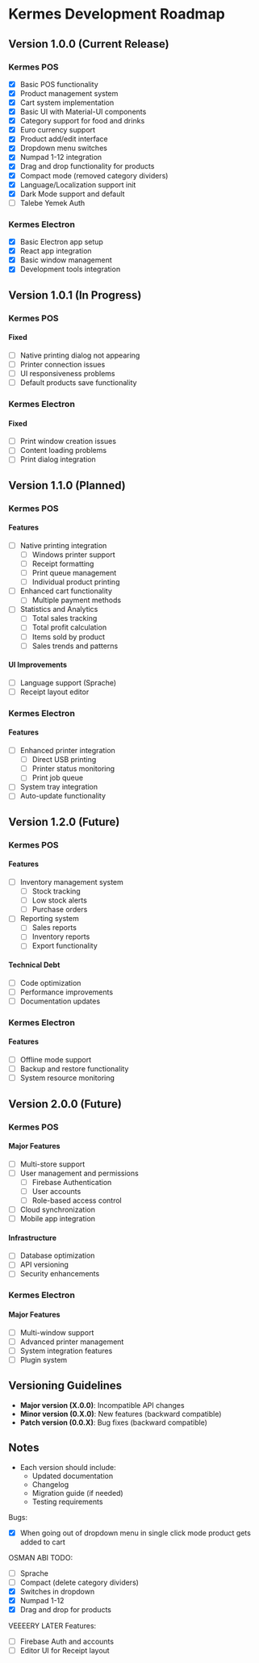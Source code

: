 # Kermes Development Roadmap

## Version 1.0.0 (Current Release)
### Kermes POS
- [x] Basic POS functionality
- [x] Product management system
- [x] Cart system implementation
- [x] Basic UI with Material-UI components
- [x] Category support for food and drinks
- [x] Euro currency support
- [x] Product add/edit interface
- [x] Dropdown menu switches
- [x] Numpad 1-12 integration
- [x] Drag and drop functionality for products
- [x] Compact mode (removed category dividers)
- [x] Language/Localization support init
- [x] Dark Mode support and default
- [ ] Talebe Yemek Auth

### Kermes Electron
- [x] Basic Electron app setup
- [x] React app integration
- [x] Basic window management
- [x] Development tools integration

## Version 1.0.1 (In Progress)
### Kermes POS
#### Fixed
- [ ] Native printing dialog not appearing
- [ ] Printer connection issues
- [ ] UI responsiveness problems
- [ ] Default products save functionality

### Kermes Electron
#### Fixed
- [ ] Print window creation issues
- [ ] Content loading problems
- [ ] Print dialog integration

## Version 1.1.0 (Planned)
### Kermes POS
#### Features
- [ ] Native printing integration
  - [ ] Windows printer support
  - [ ] Receipt formatting
  - [ ] Print queue management
  - [ ] Individual product printing
- [ ] Enhanced cart functionality
  - [ ] Multiple payment methods
- [ ] Statistics and Analytics
  - [ ] Total sales tracking
  - [ ] Total profit calculation
  - [ ] Items sold by product
  - [ ] Sales trends and patterns

#### UI Improvements
- [ ] Language support (Sprache)
- [ ] Receipt layout editor

### Kermes Electron
#### Features
- [ ] Enhanced printer integration
  - [ ] Direct USB printing
  - [ ] Printer status monitoring
  - [ ] Print job queue
- [ ] System tray integration
- [ ] Auto-update functionality

## Version 1.2.0 (Future)
### Kermes POS
#### Features
- [ ] Inventory management system
  - [ ] Stock tracking
  - [ ] Low stock alerts
  - [ ] Purchase orders
- [ ] Reporting system
  - [ ] Sales reports
  - [ ] Inventory reports
  - [ ] Export functionality

#### Technical Debt
- [ ] Code optimization
- [ ] Performance improvements
- [ ] Documentation updates

### Kermes Electron
#### Features
- [ ] Offline mode support
- [ ] Backup and restore functionality
- [ ] System resource monitoring

## Version 2.0.0 (Future)
### Kermes POS
#### Major Features
- [ ] Multi-store support
- [ ] User management and permissions
  - [ ] Firebase Authentication
  - [ ] User accounts
  - [ ] Role-based access control
- [ ] Cloud synchronization
- [ ] Mobile app integration

#### Infrastructure
- [ ] Database optimization
- [ ] API versioning
- [ ] Security enhancements

### Kermes Electron
#### Major Features
- [ ] Multi-window support
- [ ] Advanced printer management
- [ ] System integration features
- [ ] Plugin system

## Versioning Guidelines
- **Major version (X.0.0)**: Incompatible API changes
- **Minor version (0.X.0)**: New features (backward compatible)
- **Patch version (0.0.X)**: Bug fixes (backward compatible)

## Notes
- Each version should include:
  - Updated documentation
  - Changelog
  - Migration guide (if needed)
  - Testing requirements


Bugs:

- [x] When going out of dropdown menu in single click mode product gets added to cart


OSMAN ABI TODO:

- [ ] Sprache
- [ ] Compact (delete category dividers)
- [x] Switches in dropdown
- [x] Numpad 1-12
- [x] Drag and drop for products

VEEEERY LATER Features:

- [ ] Firebase Auth and accounts
- [ ] Editor UI for Receipt layout
